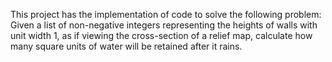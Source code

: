 This project has the implementation of code to solve the following problem: Given a list of non-negative integers representing the heights of walls with unit width 1, as if viewing the cross-section of a relief map, calculate how many square units of water will be retained after it rains.
